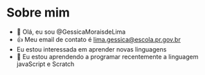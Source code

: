 # Sobre mim


- 👋 Olá, eu sou @GessicaMoraisdeLima
- 👍 Meu email de contato é lima.gessica@escola.pr.gov.br
- Eu estou interessada em aprender novas linguagens
- 🌱 Eu estou aprendendo a programar recentemente a linguagem javaScript e Scratch

<!---
GessicaMoraisdeLima/GessicaMoraisdeLima is a ✨ special ✨ repository because its `README.md` (this file) appears on your GitHub profile.
You can click the Preview link to take a look at your changes.
--->
